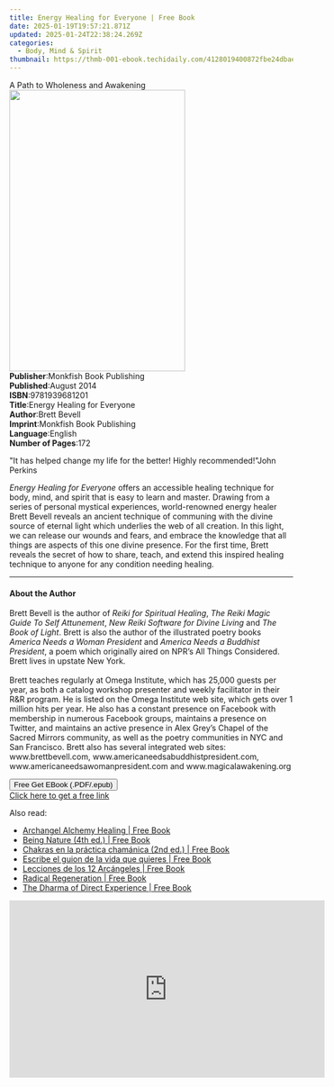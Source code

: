 ```yaml
---
title: Energy Healing for Everyone | Free Book
date: 2025-01-19T19:57:21.871Z
updated: 2025-01-24T22:38:24.269Z
categories:
  - Body, Mind & Spirit
thumbnail: https://thmb-001-ebook.techidaily.com/4128019400872fbe24dbae5a4d5c859a2687327012523ee141028dafe5e3e789.jpg
---
```

<main id="book-container">
  <div class="flex flex-col">
    <div class="book-brief flex-1 py-6 px-4 sm:p-6 md:py-10 md:px-8">
      <!-- brief-->
      <div class="book-brief-main">A Path to Wholeness and Awakening</div>
    </div>
    <div
      class="book-meta-info flex-1 grid gap-4 col-start-1 col-end-3 row-start-1 sm:mb-6 sm:grid-cols-4 lg:gap-6 lg:col-start-2 lg:row-end-6 lg:row-span-6 lg:mb-0"
    >
      <div
        class="book-meta-info-left place-content-center mt-4 p-4 text-sm leading-6 col-start-2 col-span-2 dark:text-slate-400"
      >
        <img
          class="w-full h-500 object-cover rounded-lg sm:h-255 sm:col-span-2 lg:col-span-full"
          src="https://img-001-ebook.techidaily.com/3fd0e123b94d6409d07ec72a359903817374452d83a51634739a25ba58aa1444.jpg"
          alt=""
          width="312"
          height="500"
        />
      </div>
      <div
        class="book-meta-info-right mt-2 col-start-1 row-start-2 col-span-3 self-center"
      >
        <!-- meta data  -->
        <div class="flex flex-col px-4 md:px-8">
          <div class="flex-1">
            <strong>Publisher</strong>:<span class="px-2"
              >Monkfish Book Publishing</span
            >
          </div>
          <div class="flex-1">
            <strong>Published</strong>:<span class="px-2">August 2014</span>
          </div>
          <div class="flex-1">
            <strong>ISBN</strong>:<span class="px-2">9781939681201</span>
          </div>
          <div class="flex-1">
            <strong>Title</strong>:<span class="px-2"
              >Energy Healing for Everyone</span
            >
          </div>
          <div class="flex-1">
            <strong>Author</strong>:<span class="px-2">Brett Bevell</span>
          </div>
          <div class="flex-1">
            <strong>Imprint</strong>:<span class="px-2"
              >Monkfish Book Publishing</span
            >
          </div>
          <div class="flex-1">
            <strong>Language</strong>:<span class="px-2">English</span>
          </div>
          <div class="flex-1">
            <strong>Number of Pages</strong>:<span class="px-2">172</span>
          </div>
        </div>
      </div>
    </div>
    <div class="book-description flex-1 py-6 px-4 sm:p-6 md:py-10 md:px-8">
      <div class="book-description-main">
        <div accordion-content="" id="description">
          <p>
            "It has helped change my life for the better! Highly
            recommended!"John Perkins
          </p>
          <p>
            <i>Energy Healing for Everyone</i> offers an accessible healing
            technique for body, mind, and spirit that is easy to learn and
            master. Drawing from a series of personal mystical experiences,
            world-renowned energy healer Brett Bevell reveals an ancient
            technique of communing with the divine source of eternal light which
            underlies the web of all creation. In this light, we can release our
            wounds and fears, and embrace the knowledge that all things are
            aspects of this one divine presence. For the first time, Brett
            reveals the secret of how to share, teach, and extend this inspired
            healing technique to anyone for any condition needing healing.<br />
          </p>
        </div>
      </div>
    </div>
    <div class="book-excerpts flex-1 py-6 px-4 sm:p-6 md:py-10 md:px-8">
      <!-- excerpts-->
      <div class="book-excerpts-main">
        <hr />
        <h4 class="placeholder placeholder-heading">
          <span>About the Author</span>
        </h4>
        <p>
          Brett Bevell is the author of <i>Reiki for Spiritual Healing</i>,
          <i>The Reiki Magic Guide To Self Attunement</i>,
          <i>New Reiki Software for Divine Living</i> and
          <i>The Book of Light</i>. Brett is also the author of the illustrated
          poetry books <i>America Needs a Woman President</i> and
          <i>America Needs a Buddhist President</i>, a poem which originally
          aired on NPR’s All Things Considered. Brett lives in upstate New
          York.<br /><br />Brett teaches regularly at Omega Institute, which has
          25,000 guests per year, as both a catalog workshop presenter and
          weekly facilitator in their R&amp;R program. He is listed on the Omega
          Institute web site, which gets over 1 million hits per year. He also
          has a constant presence on Facebook with membership in numerous
          Facebook groups, maintains a presence on Twitter, and maintains an
          active presence in Alex Grey’s Chapel of the Sacred Mirrors community,
          as well as the poetry communities in NYC and San Francisco. Brett also
          has several integrated web sites: www.brettbevell.com,
          www.americaneedsabuddhistpresident.com,
          www.americaneedsawomanpresident.com and www.magicalawakening.org
        </p>
      </div>
    </div>
    <div
      class="book-about-author flex-1 py-6 px-4 sm:p-6 md:py-10 md:px-8"
    ></div>
    <div class="book-free-get flex-1 py-6 px-4 sm:p-6 md:py-10 md:px-8">
      <button
        id="btn-free-get"
        class="bg-blue-500 hover:bg-blue-700 text-white font-bold py-2 px-4 rounded"
      >
        Free Get EBook (.PDF/.epub)
      </button>
      <div id="countdown-display" class="px-2 text-lg mt-2"></div>
      <a
        id="free-link"
        class="hidden bg-blue-500 hover:bg-blue-700 text-white font-bold py-2 px-4 rounded"
        href="https://www.ebooks.com/en-us/book/96466885/energy-healing-for-everyone/brett-bevell/"
        target="_blank"
        >Click here to get a free link</a
      >
    </div>
    <script>
      let countdownTime = 0;
      let countdownInterval = null;
      document
        .getElementById('btn-free-get')
        .addEventListener('click', startCountdown);
      function startCountdown() {
        countdownTime = new Date().getTime() + 60000 * 3;
        countdownInterval = setInterval(updateCountdown, 1000);
        document.getElementById('btn-free-get').disabled = true;
        document
          .getElementById('btn-free-get')
          .classList.add('bg-gray-500', 'cursor-not-allowed');
      }
      function updateCountdown() {
        let currentTime = new Date().getTime();
        let timeLeft = countdownTime - currentTime;
        let secondsLeft = Math.floor(timeLeft / 1000);
        document.getElementById('countdown-display').innerHTML =
          `Remaining time: ${secondsLeft} seconds.`;
        if (secondsLeft <= 0) {
          clearInterval(countdownInterval);
          document.getElementById('btn-free-get').classList.add('hidden');
          document.getElementById('free-link').classList.remove('hidden');
          document.getElementById('countdown-display').innerHTML = '';
        }
      }
    </script>
  </div>
</main>

<ins class="adsbygoogle"
      style="display:block"
      data-ad-client="ca-pub-7571918770474297"
      data-ad-slot="8358498916"
      data-ad-format="auto"
      data-full-width-responsive="true"></ins>
    

<span class="atpl-alsoreadstyle">Also read:</span>
<div><ul>
<li><a href="https://novels-ebooks.techidaily.com/210500808-9781644115633-archangel-alchemy-healing/"><u>Archangel Alchemy Healing | Free Book</u></a></li>
<li><a href="https://novels-ebooks.techidaily.com/210500801-9781644115381-being-nature-4th-ed/"><u>Being Nature (4th ed.) | Free Book</u></a></li>
<li><a href="https://novels-ebooks.techidaily.com/210500802-9781644115466-chakras-en-la-practica-chamanica-2nd-ed/"><u>Chakras en la práctica chamánica (2nd ed.) | Free Book</u></a></li>
<li><a href="https://novels-ebooks.techidaily.com/210500807-9781644115503-escribe-el-guion-de-la-vida-que-quieres/"><u>Escribe el guion de la vida que quieres | Free Book</u></a></li>
<li><a href="https://novels-ebooks.techidaily.com/210500805-9781644115527-lecciones-de-los-12-arcangeles/"><u>Lecciones de los 12 Arcángeles | Free Book</u></a></li>
<li><a href="https://novels-ebooks.techidaily.com/210500806-9781644115619-radical-regeneration/"><u>Radical Regeneration | Free Book</u></a></li>
<li><a href="https://novels-ebooks.techidaily.com/210500803-9781644115343-the-dharma-of-direct-experience/"><u>The Dharma of Direct Experience | Free Book</u></a></li>
</ul></div>

<!-- affiliate ads begin -->
<iframe width="560" height="315" src="https://www.youtube.com/embed/_7AYCS7zBU0?si=7R9oIpE4hyEbtk3x" title="YouTube video player" frameborder="0" allow="accelerometer; autoplay; clipboard-write; encrypted-media; gyroscope; picture-in-picture; web-share" referrerpolicy="strict-origin-when-cross-origin" allowfullscreen></iframe>
<!-- affiliate ads end -->

